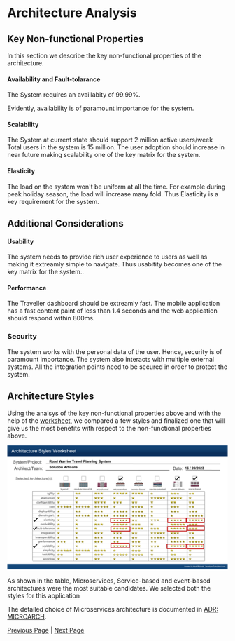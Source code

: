 
# Architecture Analysis

## Key Non-functional Properties
In this section we describe the key non-functional properties of the architecture.

#### Availability and Fault-tolarance
The System requires an availlabity of 99.99%.

Evidently, availability is of paramount importance for the system.

#### Scalability
The System at current state should support 2 million active users/week 
Total users in the system is 15 million.
The user adoption should increase in near future making scalability one of the key matrix for the system.

#### Elasticity

The load on the system won't be uniform at all the time.
For example during peak holiday season, the load will increase many fold.
Thus Elasticity is a key requirement for the system.

## Additional Considerations
#### Usability

The system needs to provide rich user experience to users as well as making it extreamly simple to navigate. Thus usabitity becomes one of the key matrix for the system..

#### Performance

The Traveller dashboard should be extreamly fast.
The mobile application has a fast content paint of less than 1.4 seconds and the web application should respond within 800ms.

### Security

The system works with the personal data of the user. Hence, security is of paramount importance.
The system also interacts with multiple external systems. All the integration points need to be secured in order to protect the system.
 

## Architecture Styles
Using the analsys of the key non-functional properties above and with the help of  the [worksheet](https://www.developertoarchitect.com/downloads/architecture-styles-worksheet.pdf), we compared a few styles and finalized one that will give us the most benefits with respect to the non-functional properties above. 

![Architecture Analysis](../artifacts/architecture-styles-worksheet.png)

As shown in the table, Microservices, Service-based and event-based architectures were the most suitable candidates. 
We selected both the styles for this application

The detailed choice of Microservices architecture is documented in [ADR: MICROARCH](../ADRs/MICROARCH.md).

[Previous Page](./Actor-Action-Approach.md) | [Next Page](./C4.md)
